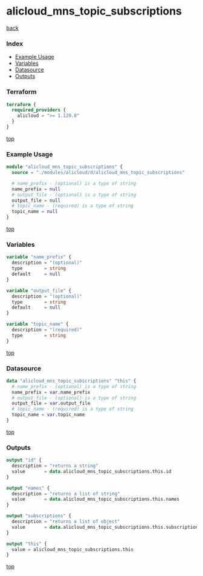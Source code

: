 # alicloud_mns_topic_subscriptions

[back](../alicloud.md)

### Index

- [Example Usage](#example-usage)
- [Variables](#variables)
- [Datasource](#datasource)
- [Outputs](#outputs)

### Terraform

```terraform
terraform {
  required_providers {
    alicloud = ">= 1.120.0"
  }
}
```

[top](#index)

### Example Usage

```terraform
module "alicloud_mns_topic_subscriptions" {
  source = "./modules/alicloud/d/alicloud_mns_topic_subscriptions"

  # name_prefix - (optional) is a type of string
  name_prefix = null
  # output_file - (optional) is a type of string
  output_file = null
  # topic_name - (required) is a type of string
  topic_name = null
}
```

[top](#index)

### Variables

```terraform
variable "name_prefix" {
  description = "(optional)"
  type        = string
  default     = null
}

variable "output_file" {
  description = "(optional)"
  type        = string
  default     = null
}

variable "topic_name" {
  description = "(required)"
  type        = string
}
```

[top](#index)

### Datasource

```terraform
data "alicloud_mns_topic_subscriptions" "this" {
  # name_prefix - (optional) is a type of string
  name_prefix = var.name_prefix
  # output_file - (optional) is a type of string
  output_file = var.output_file
  # topic_name - (required) is a type of string
  topic_name = var.topic_name
}
```

[top](#index)

### Outputs

```terraform
output "id" {
  description = "returns a string"
  value       = data.alicloud_mns_topic_subscriptions.this.id
}

output "names" {
  description = "returns a list of string"
  value       = data.alicloud_mns_topic_subscriptions.this.names
}

output "subscriptions" {
  description = "returns a list of object"
  value       = data.alicloud_mns_topic_subscriptions.this.subscriptions
}

output "this" {
  value = alicloud_mns_topic_subscriptions.this
}
```

[top](#index)